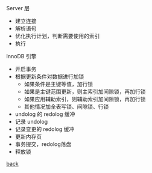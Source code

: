 Server 层  
- 建立连接  
- 解析语句  
- 优化执行计划，判断需要使用的索引  
- 执行  

InnoDB 引擎  
- 开启事务  
- 根据更新条件对数据进行加锁  
    - 如果条件是主键等值，加行锁    
    - 如果是主键范围更新，则主索引加间隙锁，再加行锁  
    - 如果应用辅助索引，则辅助索引加间隙锁，再加行锁  
    - 其他情况加全表写锁、间隙锁、行锁  
- undolog 的 redolog 缓冲  
- 记录 undolog  
- 记录变更的 redolog 缓冲  
- 更新内存页  
- 事务提交，redolog落盘  
- 释放锁  


[back](../7.md)  